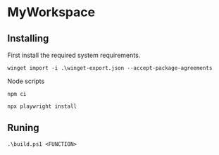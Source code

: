 # MyWorkspace

## Installing

First install the required system requirements.

`winget import -i .\winget-export.json --accept-package-agreements`

Node scripts

`npm ci`

`npx playwright install`

## Runing

`.\build.ps1 <FUNCTION>`
